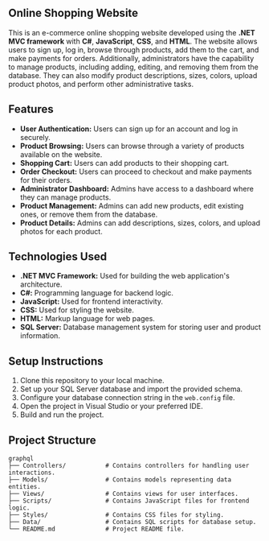 ## Online Shopping Website

This is an e-commerce online shopping website developed using the **.NET MVC framework** with **C#**, **JavaScript**, **CSS**, and **HTML**. The website allows users to sign up, log in, browse through products, add them to the cart, and make payments for orders. Additionally, administrators have the capability to manage products, including adding, editing, and removing them from the database. They can also modify product descriptions, sizes, colors, upload product photos, and perform other administrative tasks.

## Features

- **User Authentication:** Users can sign up for an account and log in securely.
- **Product Browsing:** Users can browse through a variety of products available on the website.
- **Shopping Cart:** Users can add products to their shopping cart.
- **Order Checkout:** Users can proceed to checkout and make payments for their orders.
- **Administrator Dashboard:** Admins have access to a dashboard where they can manage products.
- **Product Management:** Admins can add new products, edit existing ones, or remove them from the database.
- **Product Details:** Admins can add descriptions, sizes, colors, and upload photos for each product.

## Technologies Used

- **.NET MVC Framework:** Used for building the web application's architecture.
- **C#:** Programming language for backend logic.
- **JavaScript:** Used for frontend interactivity.
- **CSS:** Used for styling the website.
- **HTML:** Markup language for web pages.
- **SQL Server:** Database management system for storing user and product information.

## Setup Instructions

1. Clone this repository to your local machine.
2. Set up your SQL Server database and import the provided schema.
3. Configure your database connection string in the `web.config` file.
4. Open the project in Visual Studio or your preferred IDE.
5. Build and run the project.

## Project Structure

```plaintext
graphql
├── Controllers/           # Contains controllers for handling user interactions.
├── Models/                # Contains models representing data entities.
├── Views/                 # Contains views for user interfaces.
├── Scripts/               # Contains JavaScript files for frontend logic.
├── Styles/                # Contains CSS files for styling.
├── Data/                  # Contains SQL scripts for database setup.
└── README.md              # Project README file.
